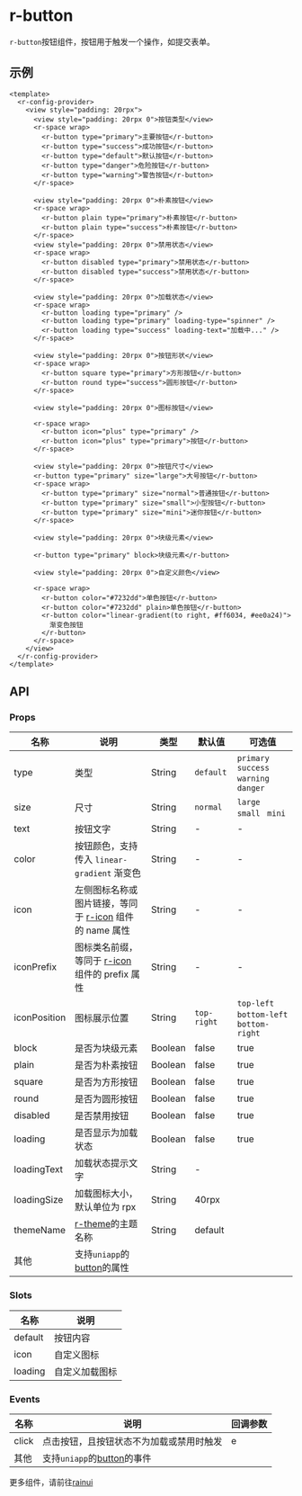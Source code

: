 <script setup>
  import {pathName} from '../components/hooks/usePath'
  pathName.value = 'pages/example/button/button'
 </script>

# r-button

`r-button`按钮组件，按钮用于触发一个操作，如提交表单。

## 示例

```vue
<template>
  <r-config-provider>
    <view style="padding: 20rpx">
      <view style="padding: 20rpx 0">按钮类型</view>
      <r-space wrap>
        <r-button type="primary">主要按钮</r-button>
        <r-button type="success">成功按钮</r-button>
        <r-button type="default">默认按钮</r-button>
        <r-button type="danger">危险按钮</r-button>
        <r-button type="warning">警告按钮</r-button>
      </r-space>

      <view style="padding: 20rpx 0">朴素按钮</view>
      <r-space wrap>
        <r-button plain type="primary">朴素按钮</r-button>
        <r-button plain type="success">朴素按钮</r-button>
      </r-space>
      <view style="padding: 20rpx 0">禁用状态</view>
      <r-space wrap>
        <r-button disabled type="primary">禁用状态</r-button>
        <r-button disabled type="success">禁用状态</r-button>
      </r-space>

      <view style="padding: 20rpx 0">加载状态</view>
      <r-space wrap>
        <r-button loading type="primary" />
        <r-button loading type="primary" loading-type="spinner" />
        <r-button loading type="success" loading-text="加载中..." />
      </r-space>

      <view style="padding: 20rpx 0">按钮形状</view>
      <r-space wrap>
        <r-button square type="primary">方形按钮</r-button>
        <r-button round type="success">圆形按钮</r-button>
      </r-space>

      <view style="padding: 20rpx 0">图标按钮</view>

      <r-space wrap>
        <r-button icon="plus" type="primary" />
        <r-button icon="plus" type="primary">按钮</r-button>
      </r-space>

      <view style="padding: 20rpx 0">按钮尺寸</view>
      <r-button type="primary" size="large">大号按钮</r-button>
      <r-space wrap>
        <r-button type="primary" size="normal">普通按钮</r-button>
        <r-button type="primary" size="small">小型按钮</r-button>
        <r-button type="primary" size="mini">迷你按钮</r-button>
      </r-space>

      <view style="padding: 20rpx 0">块级元素</view>

      <r-button type="primary" block>块级元素</r-button>

      <view style="padding: 20rpx 0">自定义颜色</view>

      <r-space wrap>
        <r-button color="#7232dd">单色按钮</r-button>
        <r-button color="#7232dd" plain>单色按钮</r-button>
        <r-button color="linear-gradient(to right, #ff6034, #ee0a24)">
          渐变色按钮
        </r-button>
      </r-space>
    </view>
  </r-config-provider>
</template>
```

## API

### Props

| 名称         | 说明                                                                                                | 类型    | 默认值      | 可选值                                    |
| ------------ | --------------------------------------------------------------------------------------------------- | ------- | ----------- | ----------------------------------------- |
| type         | 类型                                                                                                | String  | `default`   | `primary` ` success` `warning` ` danger`  |
| size         | 尺寸                                                                                                | String  | `normal`    | `large` ` small` ` mini`                  |
| text         | 按钮文字                                                                                            | String  | -           | -                                         |
| color        | 按钮颜色，支持传入 `linear-gradient` 渐变色                                                         | String  | -           | -                                         |
| icon         | 左侧图标名称或图片链接，等同于 [r-icon](https://ext.dcloud.net.cn/plugin?id=18668) 组件的 name 属性 | String  | -           | -                                         |
| iconPrefix   | 图标类名前缀，等同于 [r-icon](https://ext.dcloud.net.cn/plugin?id=18668) 组件的 prefix 属性         | String  | -           | -                                         |
| iconPosition | 图标展示位置                                                                                        | String  | `top-right` | `top-left` ` bottom-left` ` bottom-right` |
| block        | 是否为块级元素                                                                                      | Boolean | false       | true                                      |
| plain        | 是否为朴素按钮                                                                                      | Boolean | false       | true                                      |
| square       | 是否为方形按钮                                                                                      | Boolean | false       | true                                      |
| round        | 是否为圆形按钮                                                                                      | Boolean | false       | true                                      |
| disabled     | 是否禁用按钮                                                                                        | Boolean | false       | true                                      |
| loading      | 是否显示为加载状态                                                                                  | Boolean | false       | true                                      |
| loadingText  | 加载状态提示文字                                                                                    | String  | -           |                                           |
| loadingSize  | 加载图标大小，默认单位为 rpx                                                                        | String  | 40rpx       |                                           |
| themeName    | [r-theme](https://ext.dcloud.net.cn/plugin?id=18661)的主题名称                                      | String  | default     |                                           |
| 其他         | 支持`uniapp`的[button](https://uniapp.dcloud.net.cn/component/button.html)的属性                    |         |             |                                           |

### Slots

| 名称    | 说明           |
| ------- | -------------- |
| default | 按钮内容       |
| icon    | 自定义图标     |
| loading | 自定义加载图标 |

### Events

| 名称  | 说明                                                                             | 回调参数 |
| ----- | -------------------------------------------------------------------------------- | -------- |
| click | 点击按钮，且按钮状态不为加载或禁用时触发                                         | e        |
| 其他  | 支持`uniapp`的[button](https://uniapp.dcloud.net.cn/component/button.html)的事件 |          |

更多组件，请前往[rainui](https://ext.dcloud.net.cn/plugin?id=19701)

